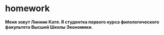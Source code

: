 # homework


**Меня зовут Линник Катя. Я студентка первого курса филологического факультета Высшей Школы Экономики.**
